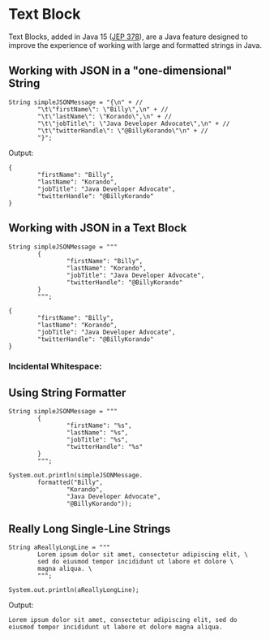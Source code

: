 # Text Block

Text Blocks, added in Java 15 ([JEP 378](https://openjdk.java.net/jeps/378)), are a Java feature designed to improve the experience of working with large and formatted strings in Java. 

## Working with JSON in a "one-dimensional" String

```
String simpleJSONMessage = "{\n" + //
		"\t\"firstName\": \"Billy\",\n" + //
		"\t\"lastName\": \"Korando\",\n" + //
		"\t\"jobTitle\": \"Java Developer Advocate\",\n" + //
		"\t\"twitterHandle\": \"@BillyKorando\"\n" + //
		"}";
```

Output:

```
{
        "firstName": "Billy",
        "lastName": "Korando",
        "jobTitle": "Java Developer Advocate",
        "twitterHandle": "@BillyKorando"
}
```

## Working with JSON in a Text Block

```
String simpleJSONMessage = """
		{
		        "firstName": "Billy",
		        "lastName": "Korando",
		        "jobTitle": "Java Developer Advocate",
		        "twitterHandle": "@BillyKorando"
		}
		""";
```

```
{
        "firstName": "Billy",
        "lastName": "Korando",
        "jobTitle": "Java Developer Advocate",
        "twitterHandle": "@BillyKorando"
}
```

### Incidental Whitespace:

## Using String Formatter

```
String simpleJSONMessage = """
		{
		        "firstName": "%s",
		        "lastName": "%s",
		        "jobTitle": "%s",
		        "twitterHandle": "%s"
		}
		""";

System.out.println(simpleJSONMessage.
		formatted("Billy", 
				"Korando", 
				"Java Developer Advocate", 
				"@BillyKorando"));
```

## Really Long Single-Line Strings

```
String aReallyLongLine = """
		Lorem ipsum dolor sit amet, consectetur adipiscing elit, \
		sed do eiusmod tempor incididunt ut labore et dolore \
		magna aliqua. \
		""";

System.out.println(aReallyLongLine);
```

Output:

```
Lorem ipsum dolor sit amet, consectetur adipiscing elit, sed do eiusmod tempor incididunt ut labore et dolore magna aliqua.
```

 
